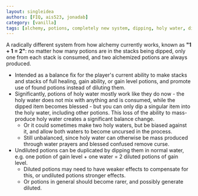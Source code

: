 ```yaml
---
layout: singleidea
authors: [FIQ, ais523, jonadab]
category: [vanilla]
tags: [alchemy, potions, completely new system, dipping, holy water, dilution]
---
```

A radically different system from how alchemy currently works, known as **"1 + 1
= 2"**: no matter how many potions are in the stacks being dipped, only one from
each stack is consumed, and two alchemized potions are always produced.
* Intended as a balance fix for the player's current ability to make stacks and
  stacks of full healing, gain ability, or gain level potions, and promote use
  of found potions instead of diluting them.
* Significantly, potions of holy water mostly work like they do now - the holy
  water does not mix with anything and is consumed, while the dipped item
  becomes blessed - but you can only dip a singular item into the holy water,
  including other potions. This loss of the ability to mass-produce holy water
  creates a significant balance change.
  * Or it could sometimes make two holy waters, but be biased against it, and
    allow both waters to become uncursed in the process.
  * Still unbalanced, since holy water can otherwise be mass produced through
    water prayers and blessed confused remove curse.
* Undiluted potions can be duplicated by dipping them in normal water, e.g. one
  potion of gain level + one water = 2 diluted potions of gain level.
  * Diluted potions may need to have weaker effects to compensate for this, or
    undiluted potions stronger effects.
  * Or potions in general should become rarer, and possibly generate diluted.
